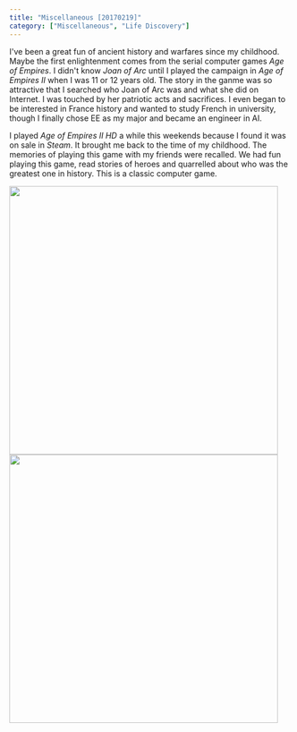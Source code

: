 ```yaml
---
title: "Miscellaneous [20170219]"
category: ["Miscellaneous", "Life Discovery"]
---
```


I've been a great fun of ancient history and warfares since my childhood. Maybe the first enlightenment comes from the serial computer games *Age of Empires*. I didn't know *Joan of Arc* until I played the campaign in *Age of Empires II* when I was 11 or 12 years old. The story in the ganme was so attractive that I searched who Joan of Arc was and what she did on Internet. I was touched by her patriotic acts and sacrifices. I even began to be interested in France history and wanted to study French in university, though I finally chose EE as my major and became an engineer in AI. 

I played *Age of Empires II HD* a while this weekends because I found it was on sale in *Steam*. It brought me back to the time of my childhood. The memories of playing this game with my friends were recalled. We had fun playing this game, read stories of heroes and quarrelled about who was the greatest one in history. This is a classic computer game.

<img class="img-responsive center-block" src="https://raw.githubusercontent.com/joshua19881228/my_blogs/master/Life_Discovery/Miscellaneous/figures/Age_of_Empires_1.jpg" alt="" width="480"/>

<img class="img-responsive center-block" src="https://raw.githubusercontent.com/joshua19881228/my_blogs/master/Life_Discovery/Miscellaneous/figures/Age_of_Empires_0.jpg" alt="" width="480"/>